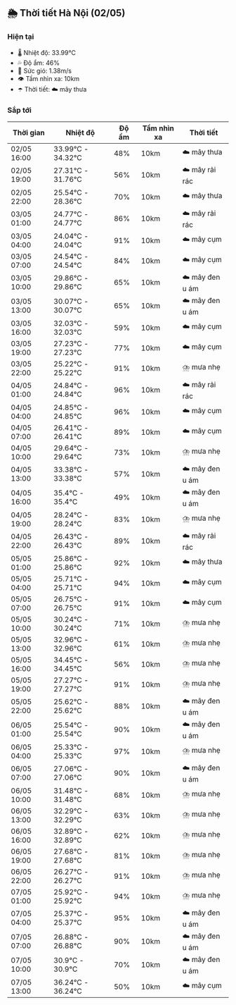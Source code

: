 ## 🌦️ Thời tiết Hà Nội (02/05)

### Hiện tại

- 🌡️ Nhiệt độ: 33.99℃
- 💦 Độ ẩm: 46%
- 💨 Sức gió: 1.38m/s
- 👁️ Tầm nhìn xa: 10km
- ☂️ Thời tiết: ☁️ mây thưa

### Sắp tới

| Thời gian | Nhiệt độ | Độ ẩm | Tầm nhìn xa | Thời tiết |
| --- | --- | --- | --- | --- |
| 02/05 16:00 | 33.99℃ - 34.32℃ | 48% | 10km | ☁️ mây thưa |
| 02/05 19:00 | 27.31℃ - 31.76℃ | 56% | 10km | ☁️ mây rải rác |
| 02/05 22:00 | 25.54℃ - 28.36℃ | 70% | 10km | ☁️ mây thưa |
| 03/05 01:00 | 24.77℃ - 24.77℃ | 86% | 10km | ☁️ mây rải rác |
| 03/05 04:00 | 24.04℃ - 24.04℃ | 91% | 10km | ☁️ mây cụm |
| 03/05 07:00 | 24.54℃ - 24.54℃ | 84% | 10km | ☁️ mây cụm |
| 03/05 10:00 | 29.86℃ - 29.86℃ | 65% | 10km | ☁️ mây đen u ám |
| 03/05 13:00 | 30.07℃ - 30.07℃ | 65% | 10km | ☁️ mây đen u ám |
| 03/05 16:00 | 32.03℃ - 32.03℃ | 59% | 10km | ☁️ mây cụm |
| 03/05 19:00 | 27.23℃ - 27.23℃ | 77% | 10km | ☁️ mây cụm |
| 03/05 22:00 | 25.22℃ - 25.22℃ | 91% | 10km | ⛈️ mưa nhẹ |
| 04/05 01:00 | 24.84℃ - 24.84℃ | 96% | 10km | ☁️ mây rải rác |
| 04/05 04:00 | 24.85℃ - 24.85℃ | 96% | 10km | ☁️ mây cụm |
| 04/05 07:00 | 26.41℃ - 26.41℃ | 89% | 10km | ☁️ mây cụm |
| 04/05 10:00 | 29.64℃ - 29.64℃ | 73% | 10km | ⛈️ mưa nhẹ |
| 04/05 13:00 | 33.38℃ - 33.38℃ | 57% | 10km | ☁️ mây đen u ám |
| 04/05 16:00 | 35.4℃ - 35.4℃ | 49% | 10km | ☁️ mây đen u ám |
| 04/05 19:00 | 28.24℃ - 28.24℃ | 83% | 10km | ⛈️ mưa nhẹ |
| 04/05 22:00 | 26.43℃ - 26.43℃ | 89% | 10km | ☁️ mây rải rác |
| 05/05 01:00 | 25.86℃ - 25.86℃ | 92% | 10km | ☁️ mây thưa |
| 05/05 04:00 | 25.71℃ - 25.71℃ | 94% | 10km | ☁️ mây cụm |
| 05/05 07:00 | 26.75℃ - 26.75℃ | 91% | 10km | ☁️ mây cụm |
| 05/05 10:00 | 30.24℃ - 30.24℃ | 71% | 10km | ⛈️ mưa nhẹ |
| 05/05 13:00 | 32.96℃ - 32.96℃ | 61% | 10km | ⛈️ mưa nhẹ |
| 05/05 16:00 | 34.45℃ - 34.45℃ | 56% | 10km | ⛈️ mưa nhẹ |
| 05/05 19:00 | 27.27℃ - 27.27℃ | 91% | 10km | ⛈️ mưa nhẹ |
| 05/05 22:00 | 25.62℃ - 25.62℃ | 88% | 10km | ☁️ mây đen u ám |
| 06/05 01:00 | 25.54℃ - 25.54℃ | 90% | 10km | ☁️ mây đen u ám |
| 06/05 04:00 | 25.33℃ - 25.33℃ | 97% | 10km | ⛈️ mưa nhẹ |
| 06/05 07:00 | 27.06℃ - 27.06℃ | 90% | 10km | ☁️ mây đen u ám |
| 06/05 10:00 | 31.48℃ - 31.48℃ | 68% | 10km | ⛈️ mưa nhẹ |
| 06/05 13:00 | 32.29℃ - 32.29℃ | 63% | 10km | ⛈️ mưa nhẹ |
| 06/05 16:00 | 32.89℃ - 32.89℃ | 62% | 10km | ⛈️ mưa nhẹ |
| 06/05 19:00 | 27.68℃ - 27.68℃ | 81% | 10km | ⛈️ mưa nhẹ |
| 06/05 22:00 | 26.27℃ - 26.27℃ | 91% | 10km | ⛈️ mưa nhẹ |
| 07/05 01:00 | 25.92℃ - 25.92℃ | 94% | 10km | ⛈️ mưa nhẹ |
| 07/05 04:00 | 25.37℃ - 25.37℃ | 95% | 10km | ☁️ mây đen u ám |
| 07/05 07:00 | 26.88℃ - 26.88℃ | 90% | 10km | ☁️ mây đen u ám |
| 07/05 10:00 | 30.9℃ - 30.9℃ | 70% | 10km | ☁️ mây đen u ám |
| 07/05 13:00 | 36.24℃ - 36.24℃ | 50% | 10km | ☁️ mây cụm |
